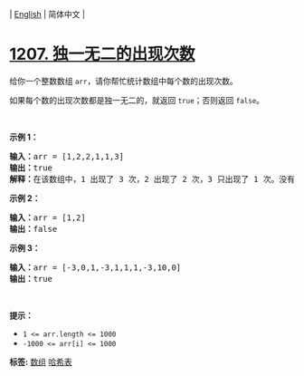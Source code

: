 | [English](README_EN.md) | 简体中文 |

# [1207. 独一无二的出现次数](https://leetcode.cn/problems/unique-number-of-occurrences)
<p>给你一个整数数组&nbsp;<code>arr</code>，请你帮忙统计数组中每个数的出现次数。</p>

<p>如果每个数的出现次数都是独一无二的，就返回&nbsp;<code>true</code>；否则返回 <code>false</code>。</p>

<p>&nbsp;</p>

<p><strong>示例 1：</strong></p>

<pre><strong>输入：</strong>arr = [1,2,2,1,1,3]
<strong>输出：</strong>true
<strong>解释：</strong>在该数组中，1 出现了 3 次，2 出现了 2 次，3 只出现了 1 次。没有两个数的出现次数相同。</pre>

<p><strong>示例 2：</strong></p>

<pre><strong>输入：</strong>arr = [1,2]
<strong>输出：</strong>false
</pre>

<p><strong>示例 3：</strong></p>

<pre><strong>输入：</strong>arr = [-3,0,1,-3,1,1,1,-3,10,0]
<strong>输出：</strong>true
</pre>

<p>&nbsp;</p>

<p><strong>提示：</strong></p>

<ul>
	<li><code>1 &lt;= arr.length&nbsp;&lt;= 1000</code></li>
	<li><code>-1000 &lt;= arr[i] &lt;= 1000</code></li>
</ul>

**标签:**  [数组](https://leetcode.cn/tag/array) [哈希表](https://leetcode.cn/tag/hash-table) 